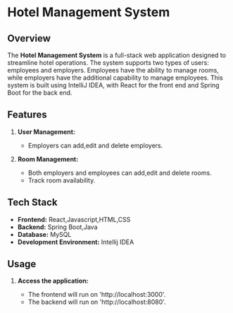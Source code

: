 # Hotel Management System

## Overview

The **Hotel Management System** is a full-stack web application designed to streamline hotel operations. The system supports two types of users: employees and employers. Employees have the ability to manage rooms, while employers have the additional capability to manage employees. This system is built using IntelliJ IDEA, with React for the front end and Spring Boot for the back end.

## Features

1. **User Management:**
    - Employers can add,edit and delete employers.

2. **Room Management:**
    - Both employers and employees can add,edit and delete rooms.
    - Track room availability.

## Tech Stack

- **Frontend:** React,Javascript,HTML,CSS
- **Backend:** Spring Boot,Java
- **Database:** MySQL
- **Development Environment:** Intellij IDEA

## Usage

1. **Access the application:**

    - The frontend will run on 'http://localhost:3000'.
    - The backend will run on 'http://localhost:8080'.

